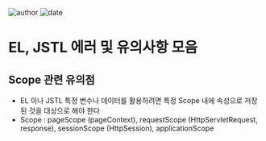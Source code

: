 ﻿
![author](https://img.shields.io/badge/author-daesungRa-lightgray.svg?style=flat-square)
![date](https://img.shields.io/badge/date-190201-lightgray.svg?style=flat-square)

# EL, JSTL 에러 및 유의사항 모음

## Scope 관련 유의점

- EL 이나 JSTL  특정 변수나 데이터를 활용하려면 특정 Scope 내에 속성으로 저장된 것을 대상으로 해야 한다
- Scope : pageScope (pageContext), requestScope (HttpServletRequest, response), sessionScope (HttpSession), applicationScope







